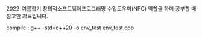 2022_여름학기 창의적소프트웨어프로그래밍 수업도우미(NPC) 역할을 하며 공부할 때 참고한 자료입니다.

compile : g++ -std=c++20 -o env_test env_test.cpp